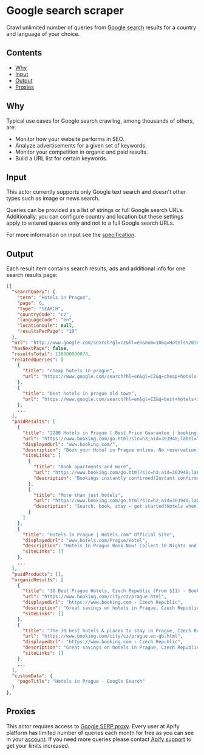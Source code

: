 # Google search scraper

Crawl unlimited number of queries from [Google search](https://www.google.com) results for a country and language of your choice.

## Contents

<!-- toc -->

- [Why](#why)
- [Input](#input)
- [Output](#output)
- [Proxies](#proxies)

<!-- tocstop -->

## Why

Typical use cases for Google search crawling, among thousands of others, are:

<ul>
    <li>Monitor how your website performs in SEO.</li>
    <li>Analyze advertisements for a given set of keywords.</li>
    <li>Monitor your competition in organic and paid results.</li>
    <li>Build a URL list for certain keywords.</li>
</ul>

## Input

This actor currently supports only Google text search and doesn't other types such as image or news search.

Queries can be provided as a list of strings or full Google search URLs. Additionally, you can configure country and
location but these settings apply to entered queries only and not to a full Google search URLs.

For more information on input see the <a href="?section=input-schema">specification</a>.

## Output

Each result item contains search results, ads and additional info for one search results page:

```json
[{
  "searchQuery": {
    "term": "Hotels in Prague",
    "page": 0,
    "type": "SEARCH",
    "countryCode": "cz",
    "languageCode": "en",
    "locationUule": null,
    "resultsPerPage": "10"
  },
  "url": "http://www.google.com/search?gl=cz&hl=en&num=10&q=Hotels%20in%20Prague",
  "hasNextPage": false,
  "resultsTotal": 138000000078,
  "relatedQueries": [
    {
      "title": "cheap hotels in prague",
      "url": "https://www.google.com/search?hl=en&gl=CZ&q=cheap+hotels+in+prague&sa=X&sqi=2&ved=2ahUKEwjem6jG9cTgAhVoxlQKHeE4BuwQ1QIoAHoECAoQAQ"
    },
    {
      "title": "best hotels in prague old town",
      "url": "https://www.google.com/search?hl=en&gl=CZ&q=best+hotels+in+prague+old+town&sa=X&sqi=2&ved=2ahUKEwjem6jG9cTgAhVoxlQKHeE4BuwQ1QIoAXoECAoQAg"
    },
    ...
  ],
  "paidResults": [
    {
      "title": "2280 Hotels in Prague | Best Price Guarantee | booking.com‎Book apartments and moreMore than just hotels",
      "url": "https://www.booking.com/go.html?slc=h3;aid=303948;label=",
      "displayedUrl": "www.booking.com/",
      "description": "Book your Hotel in Prague online. No reservation costs. Great rates. Bed and Breakfasts. Support in 42 Languages. Hotels. Motels. Read Real Guest Reviews. 24/7 Customer Service. 34+ Million Real Reviews. Secure Booking. Apartments. Save 10% with Genius. Types: Hotels, Apartments, Villas.£0 - £45 Hotels - up to £45.00/day - Book Now · More£45 - £90 Hotels - up to £90.00/dayBook Now£130 - £180 Hotels - up to £180.00/dayBook Now£90 - £130 Hotels - up to £130.00/dayBook Nowup to £45.00/dayup to £90.00/dayup to £180.00/dayup to £130.00/day",
      "siteLinks": [
        {
          "title": "Book apartments and more",
          "url": "https://www.booking.com/go.html?slc=h3;aid=303948;label=",
          "description": "Bookings instantly confirmed!Instant confirmation, 24/7 support"
        },
        {
          "title": "More than just hotels",
          "url": "https://www.booking.com/go.html?slc=h2;aid=303948;label=",
          "description": "Search, book, stay – get started!Hotels when and where you need them"
        }
      ]
    },
    {
      "title": "Hotels In Prague | Hotels.com™ Official Site‎",
      "displayedUrl": "www.hotels.com/Prague/Hotel",
      "description": "Hotels In Prague Book Now! Collect 10 Nights and Get 1 Free. Budget Hotels. Guest Reviews. Last Minute Hotel Deals. Luxury Hotels. Exclusive Deals. Price Guarantee. Photos & Reviews. Travel Guides. Earn Free Hotel Nights. No Cancellation Fees. Types: Hotel, Apartment, Hostel.",
      "siteLinks": []
    },
    ...
  ],
  "paidProducts": [],
  "organicResults": [
    {
      "title": "30 Best Prague Hotels, Czech Republic (From $11) - Booking.com",
      "url": "https://www.booking.com/city/cz/prague.html",
      "displayedUrl": "https://www.booking.com › Czech Republic",
      "description": "Great savings on hotels in Prague, Czech Republic online. Good availability and great rates. Read hotel reviews and choose the best hotel deal for your stay.",
      "siteLinks": []
    },
    {
      "title": "The 30 best hotels & places to stay in Prague, Czech Republic ...",
      "url": "https://www.booking.com/city/cz/prague.en-gb.html",
      "displayedUrl": "https://www.booking.com › Czech Republic",
      "description": "Great savings on hotels in Prague, Czech Republic online. Good availability and great rates. Read hotel reviews and choose the best hotel deal for your stay.",
      "siteLinks": []
    },
    ...
  ],
  "customData": {
    "pageTitle": "Hotels in Prague - Google Search"
  }
},
```

## Proxies

This actor requires access to [Google SERP proxy](https://www.apify.com/docs/proxy#google-serp).
Every user at Apify platform has limited number of queries each month for free as you can see in your
[account](https://my.apify.com/account). If you need more queries please contact [Apify support](https://www.apify.com/contact)
to get your limits increased.

